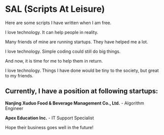 # SAL (Scripts At Leisure)
Here are some scripts I have written when I am free.

I love technology. It can help people in reality.

Many friends of mine are running startups. They have helped me a lot.

I love technology. Simple coding could still do big things.

And now, it is time for me to help them in return.

I love technology. Things I have done would be tiny to the society, but great to my friends.

 

## Currently, I have a position at following startups:

**Nanjing Xuduo Food & Beverage Management Co., Ltd.** - Algorithm Engineer

**Apex Education Inc.** - IT Support Specialist

 

Hope their business goes well in the future!
